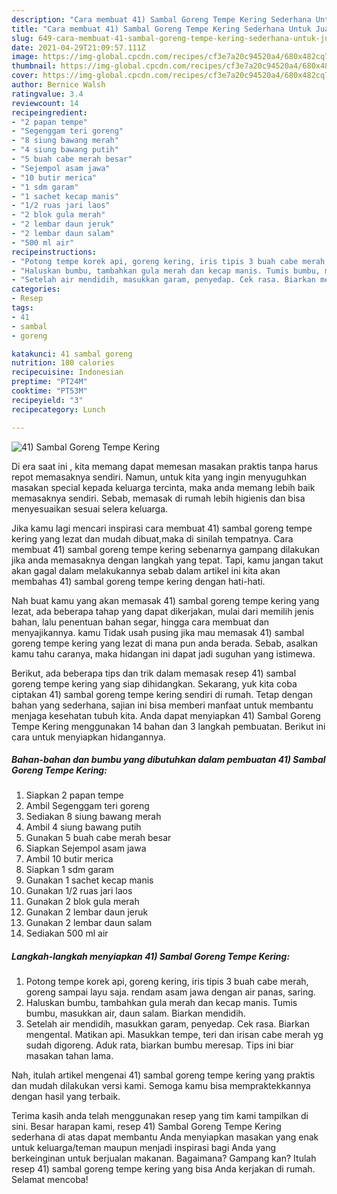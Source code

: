 ```yaml
---
description: "Cara membuat 41) Sambal Goreng Tempe Kering Sederhana Untuk Jualan"
title: "Cara membuat 41) Sambal Goreng Tempe Kering Sederhana Untuk Jualan"
slug: 649-cara-membuat-41-sambal-goreng-tempe-kering-sederhana-untuk-jualan
date: 2021-04-29T21:09:57.111Z
image: https://img-global.cpcdn.com/recipes/cf3e7a20c94520a4/680x482cq70/41-sambal-goreng-tempe-kering-foto-resep-utama.jpg
thumbnail: https://img-global.cpcdn.com/recipes/cf3e7a20c94520a4/680x482cq70/41-sambal-goreng-tempe-kering-foto-resep-utama.jpg
cover: https://img-global.cpcdn.com/recipes/cf3e7a20c94520a4/680x482cq70/41-sambal-goreng-tempe-kering-foto-resep-utama.jpg
author: Bernice Walsh
ratingvalue: 3.4
reviewcount: 14
recipeingredient:
- "2 papan tempe"
- "Segenggam teri goreng"
- "8 siung bawang merah"
- "4 siung bawang putih"
- "5 buah cabe merah besar"
- "Sejempol asam jawa"
- "10 butir merica"
- "1 sdm garam"
- "1 sachet kecap manis"
- "1/2 ruas jari laos"
- "2 blok gula merah"
- "2 lembar daun jeruk"
- "2 lembar daun salam"
- "500 ml air"
recipeinstructions:
- "Potong tempe korek api, goreng kering, iris tipis 3 buah cabe merah, goreng sampai layu saja. rendam asam jawa dengan air panas, saring."
- "Haluskan bumbu, tambahkan gula merah dan kecap manis. Tumis bumbu, masukkan air, daun salam. Biarkan mendidih."
- "Setelah air mendidih, masukkan garam, penyedap. Cek rasa. Biarkan mengental. Matikan api. Masukkan tempe, teri dan irisan cabe merah yg sudah digoreng. Aduk rata, biarkan bumbu meresap. Tips ini biar masakan tahan lama."
categories:
- Resep
tags:
- 41
- sambal
- goreng

katakunci: 41 sambal goreng 
nutrition: 180 calories
recipecuisine: Indonesian
preptime: "PT24M"
cooktime: "PT53M"
recipeyield: "3"
recipecategory: Lunch

---
```



![41) Sambal Goreng Tempe Kering](https://img-global.cpcdn.com/recipes/cf3e7a20c94520a4/680x482cq70/41-sambal-goreng-tempe-kering-foto-resep-utama.jpg)

Di era  saat ini , kita memang dapat memesan masakan praktis tanpa harus repot memasaknya sendiri. Namun, untuk kita yang ingin menyuguhkan masakan special kepada keluarga tercinta, maka anda memang lebih baik memasaknya sendiri. Sebab, memasak di rumah lebih higienis dan bisa menyesuaikan sesuai selera keluarga.

Jika kamu lagi mencari inspirasi cara membuat 41) sambal goreng tempe kering yang lezat dan mudah dibuat,maka di sinilah tempatnya. Cara membuat 41) sambal goreng tempe kering  sebenarnya gampang dilakukan jika anda memasaknya dengan langkah yang tepat. Tapi, kamu jangan takut akan gagal dalam melakukannya 
sebab dalam artikel ini kita akan membahas 41) sambal goreng tempe kering dengan hati-hati.  



Nah buat kamu yang akan memasak 41) sambal goreng tempe kering yang lezat, ada beberapa tahap yang dapat dikerjakan, mulai dari memilih jenis bahan, lalu penentuan bahan segar, hingga cara membuat dan menyajikannya. kamu Tidak usah pusing jika mau memasak 41) sambal goreng tempe kering yang lezat di mana pun anda berada. Sebab, asalkan kamu  tahu caranya, maka hidangan ini dapat jadi suguhan yang istimewa.

Berikut, ada beberapa tips dan trik dalam memasak resep 41) sambal goreng tempe kering yang siap dihidangkan. Sekarang, yuk kita coba ciptakan 41) sambal goreng tempe kering sendiri di rumah. Tetap dengan bahan yang sederhana, sajian ini bisa memberi manfaat untuk membantu menjaga kesehatan tubuh kita. Anda dapat menyiapkan 41) Sambal Goreng Tempe Kering menggunakan 14 bahan dan 3 langkah pembuatan. Berikut ini cara untuk menyiapkan hidangannya.

<!--inarticleads1-->

##### Bahan-bahan dan bumbu yang dibutuhkan dalam pembuatan 41) Sambal Goreng Tempe Kering:

1. Siapkan 2 papan tempe
1. Ambil Segenggam teri goreng
1. Sediakan 8 siung bawang merah
1. Ambil 4 siung bawang putih
1. Gunakan 5 buah cabe merah besar
1. Siapkan Sejempol asam jawa
1. Ambil 10 butir merica
1. Siapkan 1 sdm garam
1. Gunakan 1 sachet kecap manis
1. Gunakan 1/2 ruas jari laos
1. Gunakan 2 blok gula merah
1. Gunakan 2 lembar daun jeruk
1. Gunakan 2 lembar daun salam
1. Sediakan 500 ml air




<!--inarticleads2-->

##### Langkah-langkah menyiapkan 41) Sambal Goreng Tempe Kering:

1. Potong tempe korek api, goreng kering, iris tipis 3 buah cabe merah, goreng sampai layu saja. rendam asam jawa dengan air panas, saring.
1. Haluskan bumbu, tambahkan gula merah dan kecap manis. Tumis bumbu, masukkan air, daun salam. Biarkan mendidih.
1. Setelah air mendidih, masukkan garam, penyedap. Cek rasa. Biarkan mengental. Matikan api. Masukkan tempe, teri dan irisan cabe merah yg sudah digoreng. Aduk rata, biarkan bumbu meresap. Tips ini biar masakan tahan lama.




Nah, itulah artikel mengenai  41) sambal goreng tempe kering  yang praktis dan mudah dilakukan versi kami. Semoga kamu bisa mempraktekkannya dengan hasil yang terbaik. 

Terima kasih anda telah menggunakan resep yang tim kami tampilkan di sini. Besar harapan kami, resep  41) Sambal Goreng Tempe Kering sederhana di atas dapat membantu Anda menyiapkan masakan yang enak untuk keluarga/teman maupun menjadi inspirasi bagi Anda yang berkeinginan untuk berjualan makanan. Bagaimana? Gampang kan? Itulah resep 41) sambal goreng tempe kering yang bisa Anda kerjakan di rumah. Selamat mencoba!

